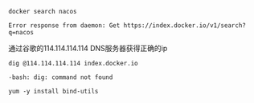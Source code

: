 ```
docker search nacos

Error response from daemon: Get https://index.docker.io/v1/search?q=nacos
```

通过谷歌的114.114.114.114  DNS服务器获得正确的ip

```
dig @114.114.114.114 index.docker.io

-bash: dig: command not found
```



```
yum -y install bind-utils
```



